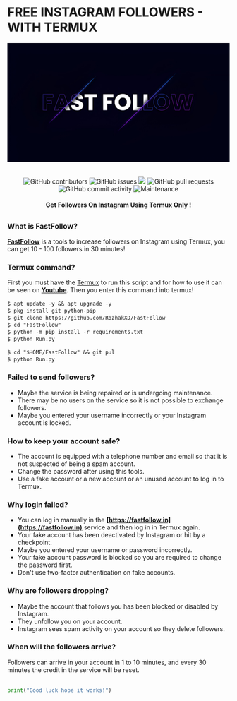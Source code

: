 # FREE INSTAGRAM FOLLOWERS - WITH TERMUX
<div align="center">
  <img src="Data/FastFollow.jpeg">
  <br>
  <br>
  <p>
    <img alt="GitHub contributors" src="https://img.shields.io/github/contributors/rozhakxd/FastFollow">
    <img alt="GitHub issues" src="https://img.shields.io/github/issues/rozhakxd/FastFollow">
    <img src="https://img.shields.io/badge/PRs-welcome-brightgreen.svg?style=shields">
    <img alt="GitHub pull requests" src="https://img.shields.io/github/issues-pr/rozhakxd/FastFollow">
    <img alt="GitHub commit activity" src="https://img.shields.io/github/commit-activity/m/rozhakxd/FastFollow">
    <img alt="Maintenance" src="https://img.shields.io/maintenance/no/2024">
  </p>
  <h4> Get Followers On Instagram Using Termux Only ! </h4>
</div>

##

### What is FastFollow?
[**FastFollow**](https://github.com/RozhakXD/FastFollow) is a tools to increase followers on Instagram using Termux, you can get 10 - 100 followers in 30 minutes!

### Termux command?
First you must have the [Termux](https://f-droid.org/repo/com.termux_118.apk) to run this script and for how to use it can be seen on [**Youtube**](https://www.youtube.com/c/rozhakid). Then you enter this command into termux!
```
$ apt update -y && apt upgrade -y
$ pkg install git python-pip
$ git clone https://github.com/RozhakXD/FastFollow
$ cd "FastFollow"
$ python -m pip install -r requirements.txt
$ python Run.py
```

```
$ cd "$HOME/FastFollow" && git pul
$ python Run.py
```

### Failed to send followers?
- Maybe the service is being repaired or is undergoing maintenance.
- There may be no users on the service so it is not possible to exchange followers.
- Maybe you entered your username incorrectly or your Instagram account is locked.

### How to keep your account safe?
- The account is equipped with a telephone number and email so that it is not suspected of being a spam account.
- Change the password after using this tools.
- Use a fake account or a new account or an unused account to log in to Termux.

### Why login failed?
- You can log in manually in the **[https://fastfollow.in](https://fastfollow.in)** service and then log in in Termux again.
- Your fake account has been deactivated by Instagram or hit by a checkpoint.
- Maybe you entered your username or password incorrectly.
- Your fake account password is blocked so you are required to change the password first.
- Don't use two-factor authentication on fake accounts.

### Why are followers dropping?
- Maybe the account that follows you has been blocked or disabled by Instagram.
- They unfollow you on your account.
- Instagram sees spam activity on your account so they delete followers.

### When will the followers arrive?
Followers can arrive in your account in 1 to 10 minutes, and every 30 minutes the credit in the service will be reset.

##
```python
print("Good luck hope it works!")
```
##
